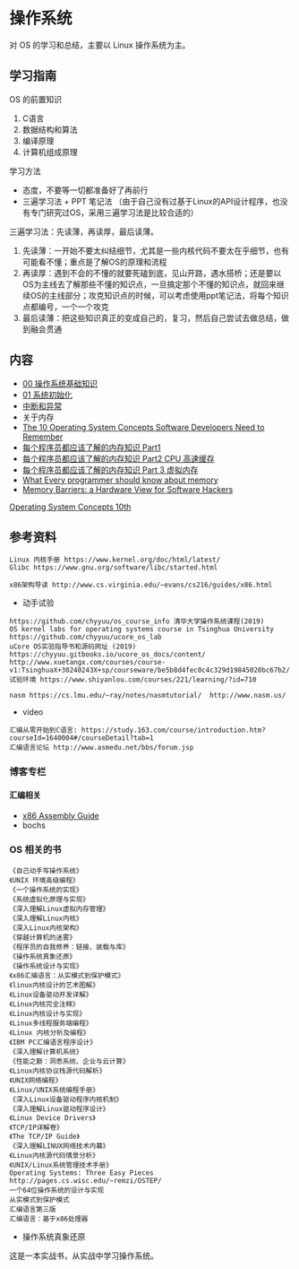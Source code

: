 # 操作系统

对 OS 的学习和总结，主要以 Linux 操作系统为主。

## 学习指南

OS 的前置知识

1. C语言
2. 数据结构和算法
3. 编译原理
4. 计算机组成原理

学习方法

* 态度，不要等一切都准备好了再前行
* 三遍学习法 + PPT 笔记法 （由于自己没有过基于Linux的API设计程序，也没有专门研究过OS，采用三遍学习法是比较合适的）

三遍学习法：先读薄，再读厚，最后读薄。

1. 先读薄：一开始不要太纠结细节，尤其是一些内核代码不要太在乎细节，也有可能看不懂；重点是了解OS的原理和流程
2. 再读厚：遇到不会的不懂的就要死磕到底，见山开路，遇水搭桥；还是要以OS为主线去了解那些不懂的知识点，一旦搞定那个不懂的知识点，就回来继续OS的主线部分；攻克知识点的时候，可以考虑使用ppt笔记法，将每个知识点都编号，一个一个攻克
3. 最后读薄：把这些知识真正的变成自己的，复习，然后自己尝试去做总结，做到融会贯通

## 内容

* [00 操作系统基础知识](00-cao-zuo-xi-tong-ji-chu-zhi-shi.md)
* [01 系统初始化](01-xi-tong-chu-shi-hua.md)
* [中断和异常](https://chyyuu.gitbooks.io/ucore_os_docs/content/lab1/lab1_3_3_2_interrupt_exception.html)
* 关于内存
* [The 10 Operating System Concepts Software Developers Need to Remember](https://medium.com/cracking-the-data-science-interview/the-10-operating-system-concepts-software-developers-need-to-remember-480d0734d710)
* [每个程序员都应该了解的内存知识 Part1](https://www.oschina.net/translate/what-every-programmer-should-know-about-memory-part1)
* [每个程序员都应该了解的内存知识 Part2 CPU 高速缓存](https://www.oschina.net/translate/what-every-programmer-should-know-about-cpu-cache-part2)
* [每个程序员都应该了解的内存知识 Part 3 虚拟内存](https://www.oschina.net/translate/what-every-programmer-should-know-about-virtual-memory-part3)
* [What Every programmer should know about memory](https://lwn.net/Articles/250967/)
* [Memory Barriers: a Hardware View for Software Hackers](http://irl.cs.ucla.edu/~yingdi/web/paperreading/whymb.2010.06.07c.pdf)

[Operating System Concepts 10th](https://codex.cs.yale.edu/avi/os-book/OS10/index.html)

## 参考资料

```text
Linux 内核手册 https://www.kernel.org/doc/html/latest/
Glibc https://www.gnu.org/software/libc/started.html

x86架构导读 http://www.cs.virginia.edu/~evans/cs216/guides/x86.html
```

* 动手试验

```text
https://github.com/chyyuu/os_course_info 清华大学操作系统课程(2019)
OS kernel labs for operating systems course in Tsinghua University https://github.com/chyyuu/ucore_os_lab
uCore OS实验指导书和源码网址 (2019)  https://chyyuu.gitbooks.io/ucore_os_docs/content/
http://www.xuetangx.com/courses/course-v1:TsinghuaX+30240243X+sp/courseware/be5b8d4fec0c4c329d19845020bc67b2/
试验环境 https://www.shiyanlou.com/courses/221/learning/?id=710

nasm https://cs.lmu.edu/~ray/notes/nasmtutorial/  http://www.nasm.us/
```

* video

```text
汇编从零开始到C语言: https://study.163.com/course/introduction.htm?courseId=1640004#/courseDetail?tab=1
汇编语言论坛 http://www.asmedu.net/bbs/forum.jsp
```

### 博客专栏

#### 汇编相关

* [x86 Assembly Guide](http://www.cs.virginia.edu/~evans/cs216/guides/x86.html)
* bochs

### OS 相关的书

```text
《自己动手写操作系统》
《UNIX 环境高级编程》
《一个操作系统的实现》
《系统虚拟化原理与实现》
《深入理解Linux虚拟内存管理》
《深入理解Linux内核》
《深入Linux内核架构》
《穿越计算机的迷雾》
《程序员的自我修养：链接、装载与库》
《操作系统真象还原》
《操作系统设计与实现》
《x86汇编语言：从实模式到保护模式》
《linux内核设计的艺术图解》
《Linux设备驱动开发详解》
《Linux内核完全注释》
《Linux内核设计与实现》
《Linux多线程服务端编程》
《Linux 内核分析及编程》
《IBM PC汇编语言程序设计》
《深入理解计算机系统》
《性能之巅：洞悉系统、企业与云计算》
《Linux内核协议栈源代码解析》
《UNIX网络编程》
《Linux/UNIX系统编程手册》
《深入Linux设备驱动程序内核机制》
《深入理解Linux驱动程序设计》
《Linux Device Drivers》
《TCP/IP详解卷》
《The TCP/IP Guide》
《深入理解LINUX网络技术内幕》
《Linux内核源代码情景分析》
《UNIX/Linux系统管理技术手册》
Operating Systems: Three Easy Pieces http://pages.cs.wisc.edu/~remzi/OSTEP/
一个64位操作系统的设计与实现
从实模式到保护模式
汇编语言第三版
汇编语言：基于x86处理器
```

* 操作系统真象还原

这是一本实战书，从实战中学习操作系统。

